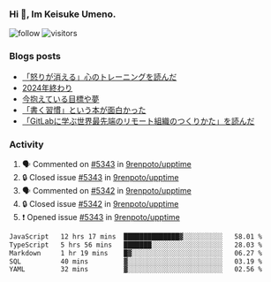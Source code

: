### Hi 👋, Im Keisuke Umeno.

<!--
**9renpoto/9renpoto** is a ✨ _special_ ✨ repository because its `README.md` (this file) appears on your GitHub profile.

Here are some ideas to get you started:

- 🔭 I’m currently working on ...
- 🌱 I’m currently learning ...
- 👯 I’m looking to collaborate on ...
- 🤔 I’m looking for help with ...
- 💬 Ask me about ...
- 📫 How to reach me: ...
- 😄 Pronouns: ...
- ⚡ Fun fact: ...
-->

![follow](https://img.shields.io/github/followers/9renpoto?label=Follow&style=social)
![visitors](https://komarev.com/ghpvc/?username=9renpoto&label=Profile%20views&color=0e75b6&style=flat)

### Blogs posts

<!-- BLOG-POST-LIST:START -->
- [「怒りが消える」心のトレーニングを読んだ](https://9renpoto.win/entry/2025/02/01/anger-management)
- [2024年終わり](https://9renpoto.win/entry/2024/12/31/2024-end)
- [今抱えている目標や夢](https://9renpoto.win/entry/2024/12/02/objective)
- [「書く習慣」という本が面白かった](https://9renpoto.win/entry/2024/11/11/leave_a_feeling_sad)
- [「GitLabに学ぶ世界最先端のリモート組織のつくりかた」を読んだ](https://9renpoto.win/entry/2024/09/10/remote_organization)
<!-- BLOG-POST-LIST:END -->

### Activity

<!--START_SECTION:activity-->
1. 🗣 Commented on [#5343](https://github.com/9renpoto/upptime/issues/5343#issuecomment-2634022785) in [9renpoto/upptime](https://github.com/9renpoto/upptime)
2. 🔒 Closed issue [#5343](https://github.com/9renpoto/upptime/issues/5343) in [9renpoto/upptime](https://github.com/9renpoto/upptime)
3. 🗣 Commented on [#5342](https://github.com/9renpoto/upptime/issues/5342#issuecomment-2634022605) in [9renpoto/upptime](https://github.com/9renpoto/upptime)
4. 🔒 Closed issue [#5342](https://github.com/9renpoto/upptime/issues/5342) in [9renpoto/upptime](https://github.com/9renpoto/upptime)
5. ❗ Opened issue [#5343](https://github.com/9renpoto/upptime/issues/5343) in [9renpoto/upptime](https://github.com/9renpoto/upptime)
<!--END_SECTION:activity-->

<!--START_SECTION:waka-->

```txt
JavaScript   12 hrs 17 mins  ██████████████▓░░░░░░░░░░   58.01 %
TypeScript   5 hrs 56 mins   ███████░░░░░░░░░░░░░░░░░░   28.03 %
Markdown     1 hr 19 mins    █▓░░░░░░░░░░░░░░░░░░░░░░░   06.27 %
SQL          40 mins         ▓░░░░░░░░░░░░░░░░░░░░░░░░   03.19 %
YAML         32 mins         ▓░░░░░░░░░░░░░░░░░░░░░░░░   02.56 %
```

<!--END_SECTION:waka-->
